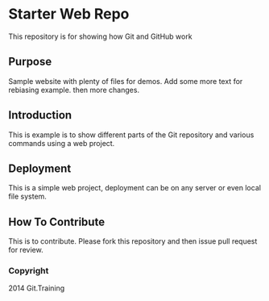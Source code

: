 # Starter Web Repo

This repository is for showing how Git and GitHub work

## Purpose

Sample website with plenty of files for demos. Add some more text for rebiasing example. then more changes.

## Introduction

This is example is to show different parts of the Git repository and various commands using a web project.

## Deployment

This is a simple web project, deployment can be on any server or even local file system.

## How To Contribute

This is to contribute. Please fork this repository and then issue pull request for review.

### Copyright

2014 Git.Training